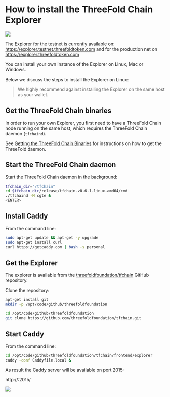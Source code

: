# How to install the ThreeFold Chain Explorer

![](https://images.unsplash.com/photo-1464746133101-a2c3f88e0dd9?ixlib=rb-0.3.5&s=d5b622e2ea747f0eaa17e73a2040031a&auto=format&fit=crop&w=1327&q=80)

The Explorer for the testnet is currently available on: https://explorer.testnet.threefoldtoken.com and for the production net on https://explorer.threefoldtoken.com

You can install your own instance of the Explorer on Linux, Mac or Windows.

Below we discuss the steps to install the Explorer on Linux:

> We highly recommend against installing the Explorer on the same host as your wallet.

## Get the ThreeFold Chain binaries

In order to run your own Explorer, you first need to have a ThreeFold Chain node running on the same host, which requires the ThreeFold Chain daemon (`tfchaind`).

See [Getting the ThreeFold Chain Binaries](/tech/technology/get_binaries.md) for instructions on how to get the ThreeFold daemon.


## Start the ThreeFold Chain daemon

Start the ThreeFold Chain daemon in the background:
```bash
tfchain_dir="/tfchain"
cd $tfchain_dir/release/tfchain-v0.6.1-linux-amd64/cmd
./tfchaind -M cgte &
<ENTER>
```

## Install Caddy

From the command line:
```bash
sudo apt-get update && apt-get -y upgrade
sudo apt-get install curl
curl https://getcaddy.com | bash -s personal
```

## Get the Explorer

The explorer is available from the [threefoldfoundation/tfchain](https://github.com/threefoldfoundation/tfchain) GitHub repository.

Clone the repository:
```bash
apt-get install git
mkdir -p /opt/code/github/threefoldfoundation

cd /opt/code/github/threefoldfoundation
git clone https://github.com/threefoldfoundation/tfchain.git
```

## Start Caddy

From the command line:
```bash
cd /opt/code/github/threefoldfoundation/tfchain/frontend/explorer
caddy -conf Caddyfile.local &
```

As result the Caddy server will be available on port 2015:

http://<localhost>:2015/

![](../images/explorer.png)

